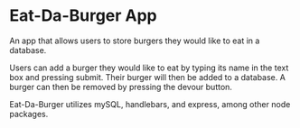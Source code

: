 # Eat-Da-Burger App
An app that allows users to store burgers they would like to eat in a database.

Users can add a burger they would like to eat by typing its name in the text box
and pressing submit.  Their burger will then be added to a database.  A burger can
then be removed by pressing the devour button.

Eat-Da-Burger utilizes mySQL, handlebars, and express, among other node packages.

